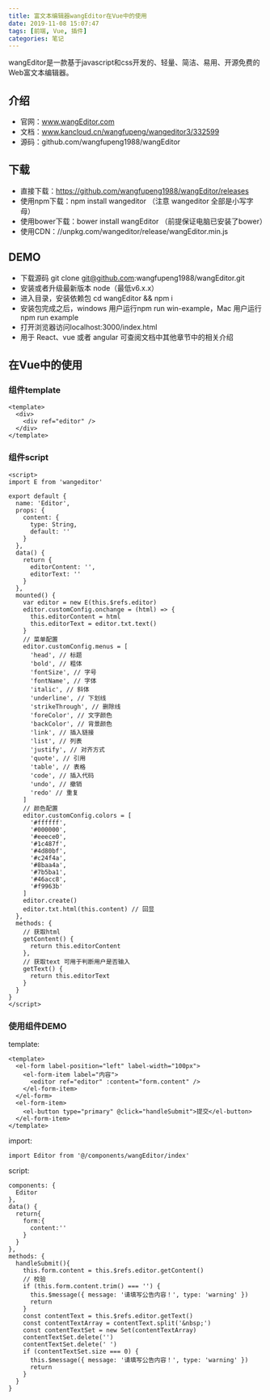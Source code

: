 ```yaml
---
title: 富文本编辑器wangEditor在Vue中的使用
date: 2019-11-08 15:07:47
tags: [前端, Vue, 插件]
categories: 笔记
---
```


wangEditor是一款基于javascript和css开发的、轻量、简洁、易用、开源免费的Web富文本编辑器。
<!--more-->

## 介绍
- 官网：www.wangEditor.com
- 文档：www.kancloud.cn/wangfupeng/wangeditor3/332599
- 源码：github.com/wangfupeng1988/wangEditor 

## 下载
- 直接下载：https://github.com/wangfupeng1988/wangEditor/releases
- 使用npm下载：npm install wangeditor （注意 wangeditor 全部是小写字母）
- 使用bower下载：bower install wangEditor （前提保证电脑已安装了bower）
- 使用CDN：//unpkg.com/wangeditor/release/wangEditor.min.js

## DEMO
- 下载源码 git clone git@github.com:wangfupeng1988/wangEditor.git
- 安装或者升级最新版本 node（最低v6.x.x）
- 进入目录，安装依赖包 cd wangEditor && npm i
- 安装包完成之后，windows 用户运行npm run win-example，Mac 用户运行npm run example
- 打开浏览器访问localhost:3000/index.html
- 用于 React、vue 或者 angular 可查阅文档中其他章节中的相关介绍

## 在Vue中的使用

### 组件template

```
<template>
  <div>
    <div ref="editor" />
  </div>
</template>
```

### 组件script

```
<script>
import E from 'wangeditor'

export default {
  name: 'Editor',
  props: {
    content: {
      type: String,
      default: ''
    }
  },
  data() {
    return {
      editorContent: '',
      editorText: ''
    }
  },
  mounted() {
    var editor = new E(this.$refs.editor)
    editor.customConfig.onchange = (html) => {
      this.editorContent = html
      this.editorText = editor.txt.text()
    }
    // 菜单配置
    editor.customConfig.menus = [ 
      'head', // 标题
      'bold', // 粗体
      'fontSize', // 字号
      'fontName', // 字体
      'italic', // 斜体
      'underline', // 下划线
      'strikeThrough', // 删除线
      'foreColor', // 文字颜色
      'backColor', // 背景颜色
      'link', // 插入链接
      'list', // 列表
      'justify', // 对齐方式
      'quote', // 引用
      'table', // 表格
      'code', // 插入代码
      'undo', // 撤销
      'redo' // 重复
    ]
    // 颜色配置
    editor.customConfig.colors = [
      '#ffffff',
      '#000000',
      '#eeece0',
      '#1c487f',
      '#4d80bf',
      '#c24f4a',
      '#8baa4a',
      '#7b5ba1',
      '#46acc8',
      '#f9963b'
    ]
    editor.create()
    editor.txt.html(this.content) // 回显
  },
  methods: {
    // 获取html
    getContent() {
      return this.editorContent
    },
    // 获取text 可用于判断用户是否输入
    getText() {
      return this.editorText
    }
  }
}
</script>
```

### 使用组件DEMO

template:
```
<template>
  <el-form label-position="left" label-width="100px">
    <el-form-item label="内容">
      <editor ref="editor" :content="form.content" />
    </el-form-item>
  </el-form>
  <el-form-item>
    <el-button type="primary" @click="handleSubmit">提交</el-button>
  </el-form-item>
</template>
```

import:
```
import Editor from '@/components/wangEditor/index'
```

script:
```
components: {
  Editor
},
data() {
  return{
    form:{
      content:''
    }
  }  
},
methods: {
  handleSubmit(){
    this.form.content = this.$refs.editor.getContent()
    // 校验
    if (this.form.content.trim() === '') {
      this.$message({ message: '请填写公告内容！', type: 'warning' })
      return
    }
    const contentText = this.$refs.editor.getText()
    const contentTextArray = contentText.split('&nbsp;')
    const contentTextSet = new Set(contentTextArray)
    contentTextSet.delete('')
    contentTextSet.delete(' ')
    if (contentTextSet.size === 0) {
      this.$message({ message: '请填写公告内容！', type: 'warning' })
      return
    }
  }
}
```


